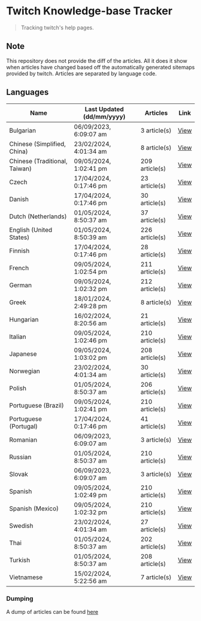 # Twitch Knowledge-base Tracker
> Tracking twitch's help pages. 

## Note
This repository does not provide the diff of the articles. All it does it show when articles have changed based
off the automatically generated sitemaps provided by twitch. Articles are separated by language code.

## Languages

| Name                          | Last Updated (dd/mm/yyyy) | Articles       | Link                   |
|-------------------------------|---------------------------|----------------|------------------------|
| Bulgarian                     | 06/09/2023, 6:09:07 am    | 3 article(s)   | [View](docs/bg.md)     |
| Chinese (Simplified, China)   | 23/02/2024, 4:01:34 am    | 8 article(s)   | [View](docs/zh_CN.md)  |
| Chinese (Traditional, Taiwan) | 09/05/2024, 1:02:41 pm    | 209 article(s) | [View](docs/zh_TW.md)  |
| Czech                         | 17/04/2024, 0:17:46 pm    | 23 article(s)  | [View](docs/cs.md)     |
| Danish                        | 17/04/2024, 0:17:46 pm    | 30 article(s)  | [View](docs/da.md)     |
| Dutch (Netherlands)           | 01/05/2024, 8:50:37 am    | 37 article(s)  | [View](docs/nl_NL.md)  |
| English (United States)       | 01/05/2024, 8:50:39 am    | 226 article(s) | [View](docs/en_US.md)  |
| Finnish                       | 17/04/2024, 0:17:46 pm    | 28 article(s)  | [View](docs/fi.md)     |
| French                        | 09/05/2024, 1:02:54 pm    | 211 article(s) | [View](docs/fr.md)     |
| German                        | 09/05/2024, 1:02:32 pm    | 212 article(s) | [View](docs/de.md)     |
| Greek                         | 18/01/2024, 2:49:28 pm    | 8 article(s)   | [View](docs/el.md)     |
| Hungarian                     | 16/02/2024, 8:20:56 am    | 21 article(s)  | [View](docs/hu.md)     |
| Italian                       | 09/05/2024, 1:02:46 pm    | 210 article(s) | [View](docs/it.md)     |
| Japanese                      | 09/05/2024, 1:03:02 pm    | 208 article(s) | [View](docs/ja.md)     |
| Norwegian                     | 23/02/2024, 4:01:34 am    | 30 article(s)  | [View](docs/no.md)     |
| Polish                        | 01/05/2024, 8:50:37 am    | 206 article(s) | [View](docs/pl.md)     |
| Portuguese (Brazil)           | 09/05/2024, 1:02:41 pm    | 210 article(s) | [View](docs/pt_BR.md)  |
| Portuguese (Portugal)         | 17/04/2024, 0:17:46 pm    | 41 article(s)  | [View](docs/pt_PT.md)  |
| Romanian                      | 06/09/2023, 6:09:07 am    | 3 article(s)   | [View](docs/ro.md)     |
| Russian                       | 01/05/2024, 8:50:37 am    | 210 article(s) | [View](docs/ru.md)     |
| Slovak                        | 06/09/2023, 6:09:07 am    | 3 article(s)   | [View](docs/sk.md)     |
| Spanish                       | 09/05/2024, 1:02:49 pm    | 210 article(s) | [View](docs/es.md)     |
| Spanish (Mexico)              | 09/05/2024, 1:02:32 pm    | 210 article(s) | [View](docs/es_MX.md)  |
| Swedish                       | 23/02/2024, 4:01:34 am    | 27 article(s)  | [View](docs/sv.md)     |
| Thai                          | 01/05/2024, 8:50:37 am    | 202 article(s) | [View](docs/th.md)     |
| Turkish                       | 01/05/2024, 8:50:37 am    | 208 article(s) | [View](docs/tr.md)     |
| Vietnamese                    | 15/02/2024, 5:22:56 am    | 7 article(s)   | [View](docs/vi.md)     |

### Dumping
A dump of articles can be found [here](docs/RAW.md)